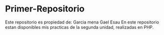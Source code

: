 # Primer-Repositorio
Este repositorio es propiedad de: Garcia mena Gael Esau
En este repositorio estan disponibles mis practicas de la segunda unidad, realizadas en PHP.
